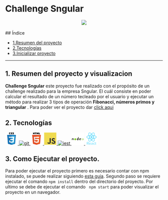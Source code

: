 #  Challenge Sngular
<p align="center"><img src="https://d39bmof8blmz8u.cloudfront.net/wp-content/uploads/2022/03/Dia-Internacional-de-las-Matematicas.png"/> </p>
## Índice

* [1.Resumen del proyecto](#1-resumen-del-proyecto)
* [2.Tecnologías](#2-tecnologías)
* [3.Inicializar proyecto ](#3-inicializar)



***

## 1. Resumen del proyecto y visualizacion
**Challenge Sngular** este proyecto fue realizado con el propósito de un challenge realizado para la empresa Sngular.
El cuál consiste en poder calcular el resultado de un número tecleado por el usuario  y ejecutar un método para realizar 3 tipos de operación **Fibonacci, números primos y triangular** .
Para poder ver el proyecto dar [click aqui ]()



## 2. Tecnologías

<p align="left"> <a href="https://www.w3schools.com/css/" target="_blank" rel="noreferrer"> <img src="https://raw.githubusercontent.com/devicons/devicon/master/icons/css3/css3-original-wordmark.svg" alt="css3" width="40" height="40"/> </a> <a href="https://git-scm.com/" target="_blank" rel="noreferrer"> <img src="https://www.vectorlogo.zone/logos/git-scm/git-scm-icon.svg" alt="git" width="40" height="40"/> </a> <a href="https://www.w3.org/html/" target="_blank" rel="noreferrer"> <img src="https://raw.githubusercontent.com/devicons/devicon/master/icons/html5/html5-original-wordmark.svg" alt="html5" width="40" height="40"/> </a> <a href="https://developer.mozilla.org/en-US/docs/Web/JavaScript" target="_blank" rel="noreferrer"> <img src="https://raw.githubusercontent.com/devicons/devicon/master/icons/javascript/javascript-original.svg" alt="javascript" width="40" height="40"/> </a> <a href="https://jestjs.io" target="_blank" rel="noreferrer"> <img src="https://www.vectorlogo.zone/logos/jestjsio/jestjsio-icon.svg" alt="jest" width="40" height="40"/> </a> <a href="https://nodejs.org" target="_blank" rel="noreferrer"> <img src="https://raw.githubusercontent.com/devicons/devicon/master/icons/nodejs/nodejs-original-wordmark.svg" alt="nodejs" width="40" height="40"/> </a> <a href="https://reactjs.org/" target="_blank" rel="noreferrer"> <img src="https://raw.githubusercontent.com/devicons/devicon/master/icons/react/react-original-wordmark.svg" alt="react" width="40" height="40"/> </a> </p>




## 3. Como Ejecutar el proyecto.
Para poder ejecutar el proyecto primero es necesario contar con npm instalado, se puede realizar siguiendo [esta guia](https://docs.npmjs.com/downloading-and-installing-node-js-and-npm).
Segundo paso se requiere ejecutar el comando ```npm install``` dentro del directorio del proyecto.
Por ultimo se debe de ejecutar el comando ```
npm start``` para poder visualizar el proyecto en un navegador.
 
